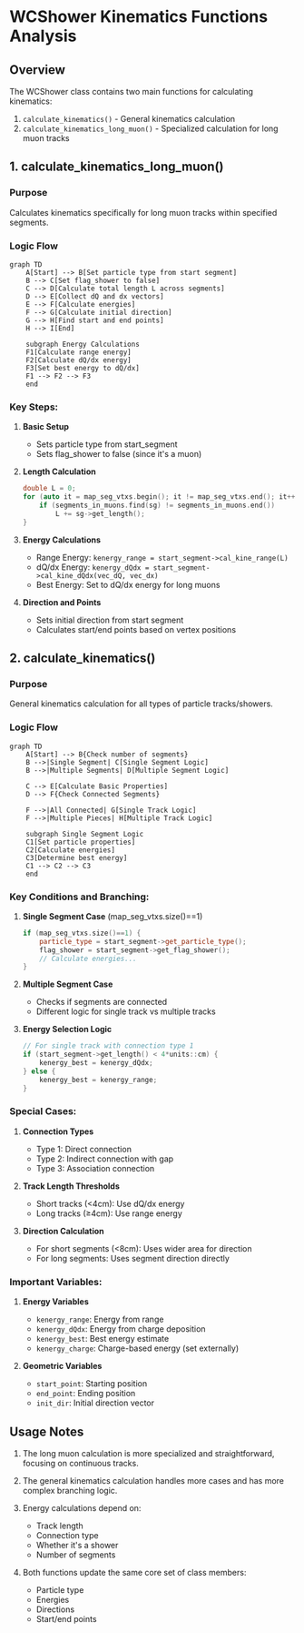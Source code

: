 # WCShower Kinematics Functions Analysis

## Overview

The WCShower class contains two main functions for calculating kinematics:
1. `calculate_kinematics()` - General kinematics calculation
2. `calculate_kinematics_long_muon()` - Specialized calculation for long muon tracks

## 1. calculate_kinematics_long_muon()

### Purpose
Calculates kinematics specifically for long muon tracks within specified segments.

### Logic Flow
```mermaid
graph TD
    A[Start] --> B[Set particle type from start segment]
    B --> C[Set flag_shower to false]
    C --> D[Calculate total length L across segments]
    D --> E[Collect dQ and dx vectors]
    E --> F[Calculate energies]
    F --> G[Calculate initial direction]
    G --> H[Find start and end points]
    H --> I[End]

    subgraph Energy Calculations
    F1[Calculate range energy]
    F2[Calculate dQ/dx energy]
    F3[Set best energy to dQ/dx]
    F1 --> F2 --> F3
    end
```

### Key Steps:
1. **Basic Setup**
   - Sets particle type from start_segment
   - Sets flag_shower to false (since it's a muon)

2. **Length Calculation**
   ```cpp
   double L = 0;
   for (auto it = map_seg_vtxs.begin(); it != map_seg_vtxs.end(); it++) {
       if (segments_in_muons.find(sg) != segments_in_muons.end())
           L += sg->get_length();
   }
   ```

3. **Energy Calculations**
   - Range Energy: `kenergy_range = start_segment->cal_kine_range(L)`
   - dQ/dx Energy: `kenergy_dQdx = start_segment->cal_kine_dQdx(vec_dQ, vec_dx)`
   - Best Energy: Set to dQ/dx energy for long muons

4. **Direction and Points**
   - Sets initial direction from start segment
   - Calculates start/end points based on vertex positions

## 2. calculate_kinematics()

### Purpose
General kinematics calculation for all types of particle tracks/showers.

### Logic Flow
```mermaid
graph TD
    A[Start] --> B{Check number of segments}
    B -->|Single Segment| C[Single Segment Logic]
    B -->|Multiple Segments| D[Multiple Segment Logic]
    
    C --> E[Calculate Basic Properties]
    D --> F{Check Connected Segments}
    
    F -->|All Connected| G[Single Track Logic]
    F -->|Multiple Pieces| H[Multiple Track Logic]
    
    subgraph Single Segment Logic
    C1[Set particle properties]
    C2[Calculate energies]
    C3[Determine best energy]
    C1 --> C2 --> C3
    end
```

### Key Conditions and Branching:

1. **Single Segment Case** (map_seg_vtxs.size()==1)
   ```cpp
   if (map_seg_vtxs.size()==1) {
       particle_type = start_segment->get_particle_type();
       flag_shower = start_segment->get_flag_shower();
       // Calculate energies...
   }
   ```

2. **Multiple Segment Case**
   - Checks if segments are connected
   - Different logic for single track vs multiple tracks

3. **Energy Selection Logic**
   ```cpp
   // For single track with connection type 1
   if (start_segment->get_length() < 4*units::cm) {
       kenergy_best = kenergy_dQdx;
   } else {
       kenergy_best = kenergy_range;
   }
   ```

### Special Cases:

1. **Connection Types**
   - Type 1: Direct connection
   - Type 2: Indirect connection with gap
   - Type 3: Association connection

2. **Track Length Thresholds**
   - Short tracks (<4cm): Use dQ/dx energy
   - Long tracks (≥4cm): Use range energy

3. **Direction Calculation**
   - For short segments (<8cm): Uses wider area for direction
   - For long segments: Uses segment direction directly

### Important Variables:

1. **Energy Variables**
   - `kenergy_range`: Energy from range
   - `kenergy_dQdx`: Energy from charge deposition
   - `kenergy_best`: Best energy estimate
   - `kenergy_charge`: Charge-based energy (set externally)

2. **Geometric Variables**
   - `start_point`: Starting position
   - `end_point`: Ending position
   - `init_dir`: Initial direction vector

## Usage Notes

1. The long muon calculation is more specialized and straightforward, focusing on continuous tracks.

2. The general kinematics calculation handles more cases and has more complex branching logic.

3. Energy calculations depend on:
   - Track length
   - Connection type
   - Whether it's a shower
   - Number of segments

4. Both functions update the same core set of class members:
   - Particle type
   - Energies
   - Directions
   - Start/end points